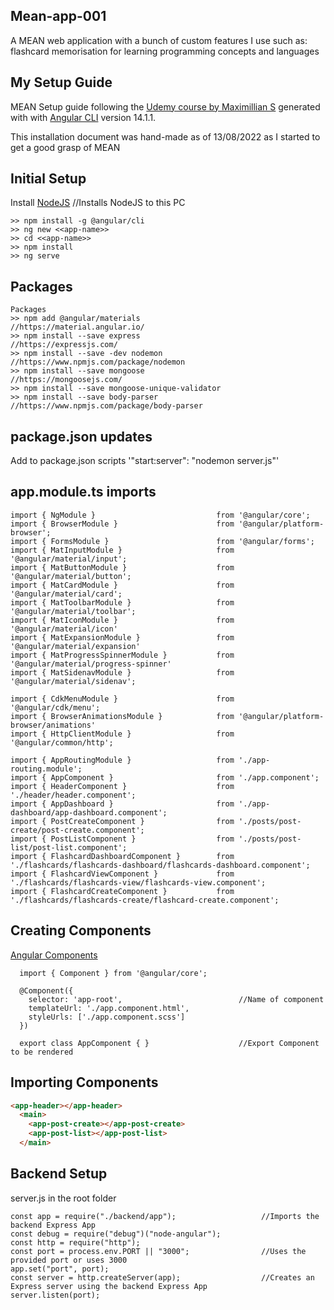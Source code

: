 ## Mean-app-001

A MEAN web application with a bunch of custom features I use such as: flashcard memorisation for learning programming concepts and languages

## My Setup Guide

MEAN Setup guide following the [Udemy course by Maximillian S](https://www.udemy.com/course/angular-2-and-nodejs-the-practical-guide/) generated with with [Angular CLI](https://github.com/angular/angular-cli) version 14.1.1.

This installation document was hand-made as of 13/08/2022 as I started to get a good grasp of MEAN

## Initial Setup

Install [NodeJS](https://nodejs.org/en/)   //Installs NodeJS to this PC
```
>> npm install -g @angular/cli
>> ng new <<app-name>>
>> cd <<app-name>>
>> npm install
>> ng serve
```

## Packages
```
Packages
>> npm add @angular/materials                     //https://material.angular.io/
>> npm install --save express                     //https://expressjs.com/
>> npm install --save -dev nodemon                //https://www.npmjs.com/package/nodemon
>> npm install --save mongoose                    //https://mongoosejs.com/
>> npm install --save mongoose-unique-validator
>> npm install --save body-parser                 //https://www.npmjs.com/package/body-parser
```

## package.json updates

Add to package.json scripts
  '"start:server": "nodemon server.js"'


## app.module.ts imports
```JS
import { NgModule }                           from '@angular/core';
import { BrowserModule }                      from '@angular/platform-browser';
import { FormsModule }                        from '@angular/forms';
import { MatInputModule }                     from '@angular/material/input';
import { MatButtonModule }                    from '@angular/material/button';
import { MatCardModule }                      from '@angular/material/card';
import { MatToolbarModule }                   from '@angular/material/toolbar';
import { MatIconModule }                      from '@angular/material/icon'
import { MatExpansionModule }                 from '@angular/material/expansion'
import { MatProgressSpinnerModule }           from '@angular/material/progress-spinner'
import { MatSidenavModule }                   from '@angular/material/sidenav';

import { CdkMenuModule }                      from '@angular/cdk/menu';
import { BrowserAnimationsModule }            from '@angular/platform-browser/animations'
import { HttpClientModule }                   from '@angular/common/http';

import { AppRoutingModule }                   from './app-routing.module';
import { AppComponent }                       from './app.component';
import { HeaderComponent }                    from './header/header.component';
import { AppDashboard }                       from './app-dashboard/app-dashboard.component';
import { PostCreateComponent }                from './posts/post-create/post-create.component';
import { PostListComponent }                  from './posts/post-list/post-list.component';
import { FlashcardDashboardComponent }        from './flashcards/flashcards-dashboard/flashcards-dashboard.component';
import { FlashcardViewComponent }             from './flashcards/flashcards-view/flashcards-view.component';
import { FlashcardCreateComponent }           from './flashcards/flashcards-create/flashcard-create.component';
```


## Creating Components   

  [Angular Components](//https://angular.io/guide/component-overview)
```TS
  import { Component } from '@angular/core';

  @Component({
    selector: 'app-root',                          //Name of component
    templateUrl: './app.component.html',
    styleUrls: ['./app.component.scss']
  })

  export class AppComponent { }                    //Export Component to be rendered
```


## Importing Components
```HTML
<app-header></app-header>
  <main>
    <app-post-create></app-post-create>
    <app-post-list></app-post-list>
  </main>
```


## Backend Setup

server.js in the root folder
```JS
const app = require("./backend/app");                   //Imports the backend Express App
const debug = require("debug")("node-angular");
const http = require("http");
const port = process.env.PORT || "3000";                //Uses the provided port or uses 3000
app.set("port", port);
const server = http.createServer(app);                  //Creates an Express server using the backend Express App
server.listen(port);
```
